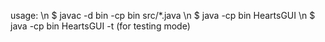 usage: 
\\n
$ javac -d bin -cp bin src/*.java 
\\n
$ java -cp bin HeartsGUI <player name>
\\n
$ java -cp bin HeartsGUI <player name> -t (for testing mode)
